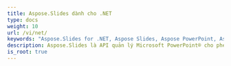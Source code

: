 ```yaml
---
title: Aspose.Slides dành cho .NET
type: docs
weight: 10
url: /vi/net/
keywords: "Aspose.Slides for .NET, Aspose Slides, Aspose PowerPoint, Aspose PPT, Aspose API Reference."
description: Aspose.Slides là API quản lý Microsoft PowerPoint® cho phép các ứng dụng phần mềm đọc và ghi tài liệu PowerPoint® mà không cần sử dụng Microsoft PowerPoint®.
is_root: true
---
```

